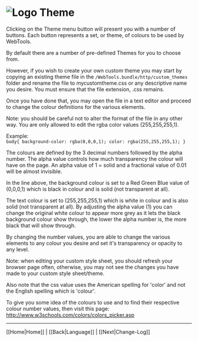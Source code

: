 # ![Logo](https://github.com/ukdtom/WebTools.bundle/blob/master/Wiki/WebTools/Logos/WebTools-48x48.png) Theme

Clicking on the Theme menu button will present you with a number of buttons. Each button represents a set, or theme, of colours to be used by WebTools.

By default there are a number of pre-defined Themes for you to choose from.

However, if you wish to create your own custom theme you may start by copying an existing theme file in the `/WebTools.bundle/http/custom_themes` folder and rename the file to mycustomtheme.css or any descriptive name you desire. You must ensure that the file extension, .css remains.

Once you have done that, you may open the file in a text editor and proceed to change the colour definitions for the various elements.

Note: you should be careful not to alter the format of the file in any other way. You are only allowed to edit the rgba color values (255,255,255,1).

Example:  
`body{
    background-color: rgba(0,0,0,1);
    color: rgba(255,255,255,1);
}
`

The colours are defined by the 3 decimal numbers followed by the alpha number. The alpha value controls how much transparency the colour will have on the page. An alpha value of 1 = solid and a fractional value of 0.01 will be almost invisible.

In the line above, the background colour is set to a Red Green Blue value of (0,0,0,1) which is black in colour and is solid (not transparent at all).

The text colour is set to (255,255,255,1) which is white in colour and is also solid (not transparent at all). By adjusting the alpha value (1) you can change the original white colour to appear more grey as it lets the black background colour show through, the lower the alpha number is, the more black that will show through.

By changing the number values, you are able to change the various elements to any colour you desire and set it's transparency or opacity to any level.

Note: when editing your custom style sheet, you should refresh your browser page often, otherwise, you may not see the changes you have made to your custom style sheet/theme.

Also note that the css value uses the American spelling for 'color' and not the English spelling which is 'colour'.

To give you some idea of the colours to use and to find their respective colour number values, then visit this page: http://www.w3schools.com/colors/colors_picker.asp

***

[[Home|Home]] | [[Back|Language]] | [[Next|Change-Log]]